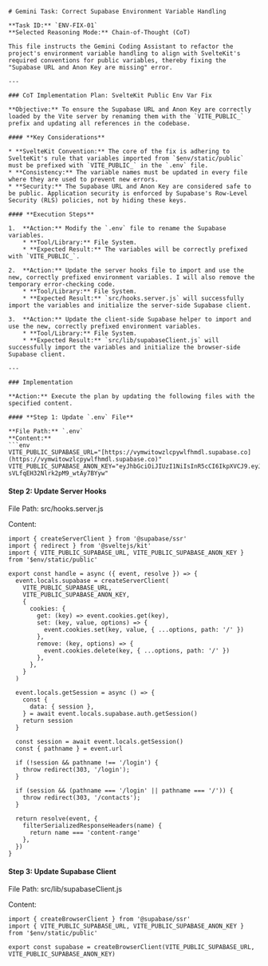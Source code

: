 ```
# Gemini Task: Correct Supabase Environment Variable Handling

**Task ID:** `ENV-FIX-01`
**Selected Reasoning Mode:** Chain-of-Thought (CoT)

This file instructs the Gemini Coding Assistant to refactor the project's environment variable handling to align with SvelteKit's required conventions for public variables, thereby fixing the "Supabase URL and Anon Key are missing" error.

---

### CoT Implementation Plan: SvelteKit Public Env Var Fix

**Objective:** To ensure the Supabase URL and Anon Key are correctly loaded by the Vite server by renaming them with the `VITE_PUBLIC_` prefix and updating all references in the codebase.

#### **Key Considerations**

* **SvelteKit Convention:** The core of the fix is adhering to SvelteKit's rule that variables imported from `$env/static/public` must be prefixed with `VITE_PUBLIC_` in the `.env` file.
* **Consistency:** The variable names must be updated in every file where they are used to prevent new errors.
* **Security:** The Supabase URL and Anon Key are considered safe to be public. Application security is enforced by Supabase's Row-Level Security (RLS) policies, not by hiding these keys.

#### **Execution Steps**

1.  **Action:** Modify the `.env` file to rename the Supabase variables.
    * **Tool/Library:** File System.
    * **Expected Result:** The variables will be correctly prefixed with `VITE_PUBLIC_`.

2.  **Action:** Update the server hooks file to import and use the new, correctly prefixed environment variables. I will also remove the temporary error-checking code.
    * **Tool/Library:** File System.
    * **Expected Result:** `src/hooks.server.js` will successfully import the variables and initialize the server-side Supabase client.

3.  **Action:** Update the client-side Supabase helper to import and use the new, correctly prefixed environment variables.
    * **Tool/Library:** File System.
    * **Expected Result:** `src/lib/supabaseClient.js` will successfully import the variables and initialize the browser-side Supabase client.

---

### Implementation

**Action:** Execute the plan by updating the following files with the specified content.

#### **Step 1: Update `.env` File**

**File Path:** `.env`
**Content:**
```env
VITE_PUBLIC_SUPABASE_URL="[https://vymwitowzlcpywlfhmdl.supabase.co](https://vymwitowzlcpywlfhmdl.supabase.co)"
VITE_PUBLIC_SUPABASE_ANON_KEY="eyJhbGciOiJIUzI1NiIsInR5cCI6IkpXVCJ9.eyJpc3MiOiJzdXBhYmFzZSIsInJlZiI6InZ5bXdpdG93emxjcHl3bGZobWRsIiwicm9sZSI6ImFub24iLCJpYXQiOjE3NTI1MjQyNjMsImV4cCI6MjA2ODEwMDI2M30.NicQOOIckf_JOEK-sVLfqEH32Nlrk2pM9_wtAy7BYyw"

```

#### Step 2: Update Server Hooks

File Path: src/hooks.server.js

Content:

```
import { createServerClient } from '@supabase/ssr'
import { redirect } from '@sveltejs/kit'
import { VITE_PUBLIC_SUPABASE_URL, VITE_PUBLIC_SUPABASE_ANON_KEY } from '$env/static/public'

export const handle = async ({ event, resolve }) => {
  event.locals.supabase = createServerClient(
    VITE_PUBLIC_SUPABASE_URL,
    VITE_PUBLIC_SUPABASE_ANON_KEY,
    {
      cookies: {
        get: (key) => event.cookies.get(key),
        set: (key, value, options) => {
          event.cookies.set(key, value, { ...options, path: '/' })
        },
        remove: (key, options) => {
          event.cookies.delete(key, { ...options, path: '/' })
        },
      },
    }
  )

  event.locals.getSession = async () => {
    const {
      data: { session },
    } = await event.locals.supabase.auth.getSession()
    return session
  }

  const session = await event.locals.getSession()
  const { pathname } = event.url

  if (!session && pathname !== '/login') {
    throw redirect(303, '/login');
  }

  if (session && (pathname === '/login' || pathname === '/')) {
    throw redirect(303, '/contacts');
  }

  return resolve(event, {
    filterSerializedResponseHeaders(name) {
      return name === 'content-range'
    },
  })
}

```

#### Step 3: Update Supabase Client

File Path: src/lib/supabaseClient.js

Content:

```
import { createBrowserClient } from '@supabase/ssr'
import { VITE_PUBLIC_SUPABASE_URL, VITE_PUBLIC_SUPABASE_ANON_KEY } from '$env/static/public'

export const supabase = createBrowserClient(VITE_PUBLIC_SUPABASE_URL, VITE_PUBLIC_SUPABASE_ANON_KEY)

```